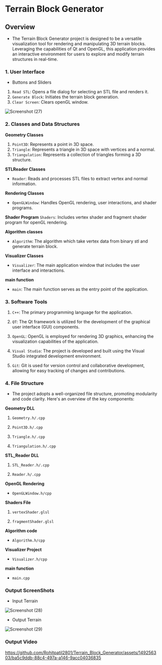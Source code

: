 # Terrain Block Generator

## Overview
- The Terrain Block Generator project is designed to be a versatile visualization tool for rendering and manipulating 3D terrain blocks. Leveraging the capabilities of Qt and OpenGL, this application provides an interactive environment for users to explore and modify terrain structures in real-time.

### 1. User Interface
- Buttons and Sliders
1. `Read STL`: Opens a file dialog for selecting an STL file and renders it.
2. `Generate Block`: Initiates the terrain block generation.
3. `Clear Screen`: Clears openGL window.

![Screenshot (27)](https://github.com/Rohitpatil2801/Terrain_Block_Generator/assets/149256303/faeb343a-7a87-4542-9587-675b887bbcdf)


### 2. Classes and Data Structures
**Geometry Classes**
1. `Point3D`: Represents a point in 3D space.
2. `Triangle`: Represents a triangle in 3D space with vertices and a normal.
3. `Triangulation`: Represents a collection of triangles forming a 3D structure.

**STLReader Classes**
- `Reader`: Reads and processes STL files to extract vertex and normal information.

**Rendering Classes**
- `OpenGLWindow`: Handles OpenGL rendering, user interactions, and shader programs.

**Shader Program**
`Shaders`: Includes vertex shader and fragment shader program for openGL rendering. 

**Algorithm classes**
- `Algorithm`: The algorithm which take vertex data from binary stl and generate terrain block.

**Visualizer Classes**
- `Visualizer`: The main application window that includes the user interface and interactions.

**main function**
- `main`: The main function serves as the entry point of the application.


### 3. Software Tools

1. `C++`: The primary programming language for the application.

2. `QT`: The Qt framework is utilized for the development of the graphical user interface (GUI) components.

3. `OpenGL`: OpenGL is employed for rendering 3D graphics, enhancing the visualization capabilities of the application.

4. `Visual Studio`: The project is developed and built using the Visual Studio integrated development environment.

5. `Git`: Git is used for version control and collaborative development, allowing for easy tracking of changes and contributions.


### 4. File Structure

- The project adopts a well-organized file structure, promoting modularity and code clarity. Here's an overview of the key components:

**Geometry DLL**

1. `Geometry.h/.cpp`

2. `Point3D.h/.cpp`

3. `Triangle.h/.cpp`

4. `Triangulation.h/.cpp`

**STL_Reader DLL**
1. `STL_Reader.h/.cpp`

2. `Reader.h/.cpp`

**OpenGL Rendering**

- `OpenGLWindow.h/cpp`

**Shaders File**

1. `vertexShader.glsl`

2. `fragmentShader.glsl`

**Algorithm code**

- `Algorithm.h/cpp`

**Visualizer Project**

- `Visualizer.h/cpp`

**main function**

- `main.cpp`

### Output ScreenShots

- Input Terrain

![Screenshot (28)](https://github.com/Rohitpatil2801/Terrain_Block_Generator/assets/149256303/5cce767e-92b2-435b-920b-509eac7658b5)

- Output Terrain

![Screenshot (29)](https://github.com/Rohitpatil2801/Terrain_Block_Generator/assets/149256303/ba6c4a16-6f22-4a05-b239-208d85b35cbc)

### Output Video

https://github.com/Rohitpatil2801/Terrain_Block_Generator/assets/149256303/ba5c9ddb-88c4-497a-a146-9acc04036835





